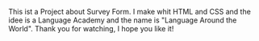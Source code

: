 This ist a Project about Survey Form. I make whit HTML and CSS and the idee is a Language Academy and the name is "Language Around the World". Thank you for watching, I hope you like it!   
